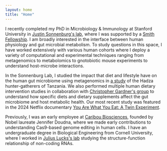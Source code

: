 ```yaml
---
layout: home
title: "Home"
---
```


I recently completed my PhD in Microbiology & Immunology at Stanford University in [Justin Sonnenburg's lab](https://sonnenburglab.stanford.edu/), where I was supported by a [Smith Fellowship](https://vpge.stanford.edu/fellowships-funding/sgf). I am broadly interested in the interface between human physiology and gut microbial metabolism. To study questions in this space, I have worked extensively with various human cohorts where I deploy a variety of computational and experimental techniques ranging from metagenomics to metabolomics to gnotobiotic mouse experiments to understand host-microbe interactions. 

In the Sonnenburg Lab, I studied the impact that diet and lifestyle have on the human gut microbiome using metagenomics in [a study](https://pubmed.ncbi.nlm.nih.gov/37348505/) of the Hadza hunter-gatherers of Tanzania. We also performed multiple human dietary intervention studies in collaboration with [Christopher Gardner's group](https://med.stanford.edu/nutrition.html) to understand how specific diets and dietary supplements affect the gut microbiome and host metabolic health. Our most recent study was featured in the 2024 Netflix documentary [You Are What You Eat: A Twin Experiment](https://www.netflix.com/title/81133260). 

Previously, I was an early employee at [Caribou Biosciences](https://www.cariboubio.com/), founded by Nobel laureate Jennifer Doudna, where we made early contributions to understanding Cas9-based genome editing in human cells. I have an undergraduate degree in Biological Engineering from Cornell University, where I worked in [Julius Lucks's lab](https://luckslab.org/) studying the structure-function relationship of non-coding RNAs. 